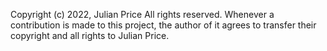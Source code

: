 Copyright (c) 2022, Julian Price
All rights reserved. Whenever a contribution is made to this project, the author of it agrees to transfer their copyright and all rights to Julian Price.
